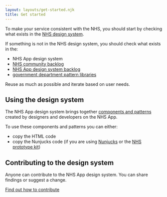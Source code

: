 ```yaml
---
layout: layouts/get-started.njk
title: Get started
---
```


To make your service consistent with the NHS, you should start by checking what exists in the [NHS design system](https://service-manual.nhs.uk/design-system).

If something is not in the NHS design system, you should check what exists in the:

- NHS App design system
- [NHS community backlog](https://github.com/nhsuk/nhsuk-service-manual-community-backlog)
- [NHS App design system backlog](https://github.com/orgs/nhsuk/projects/8)
- [government department pattern libraries](https://github.com/ctdesign/gov-design-systems-list)

Reuse as much as possible and iterate based on user needs.

## Using the design system

The NHS App design system brings together [components and patterns](/components/) created by designers and developers on the NHS App.

To use these components and patterns you can either:

- copy the HTML code
- copy the Nunjucks code (if you are using [Nunjucks](https://mozilla.github.io/nunjucks/) or the [NHS prototype kit](https://prototype-kit.service-manual.nhs.uk))

## Contributing to the design system

<p>Anyone can contribute to the NHS App design system. You can share findings or suggest a change.</p>
<p><a href="/community/" class="nhsuk-link--no-visited-state">Find out how to contribute</a></p>
